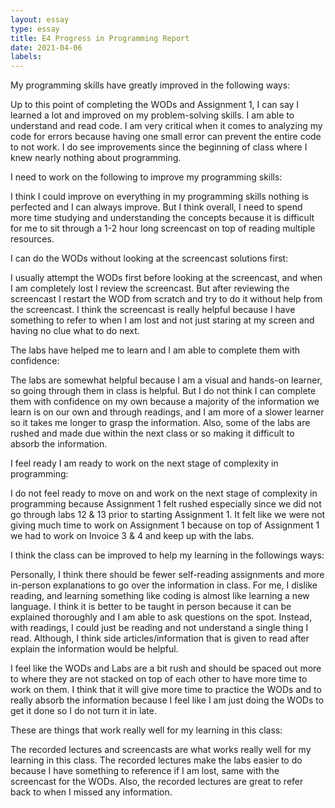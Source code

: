 ```yaml
---
layout: essay
type: essay
title: E4 Progress in Programming Report
date: 2021-04-06
labels:
---
```

My programming skills have greatly improved in the following ways:

Up to this point of completing the WODs and Assignment 1, I can say I learned a lot and improved on my problem-solving skills. I am able to understand and read code. I am very critical when it comes to analyzing my code for errors because having one small error can prevent the entire code to not work. I do see improvements since the beginning of class where I knew nearly nothing about programming.

I need to work on the following to improve my programming skills:

I think I could improve on everything in my programming skills nothing is perfected and I can always improve. But I think overall, I need to spend more time studying and understanding the concepts because it is difficult for me to sit through a 1-2 hour long screencast on top of reading multiple resources.

I can do the WODs without looking at the screencast solutions first:

I usually attempt the WODs first before looking at the screencast, and when I am completely lost I review the screencast. But after reviewing the screencast I restart the WOD from scratch and try to do it without help from the screencast. I think the screencast is really helpful because I have something to refer to when I am lost and not just staring at my screen and having no clue what to do next.

The labs have helped me to learn and I am able to complete them with confidence:

The labs are somewhat helpful because I am a visual and hands-on learner, so going through them in class is helpful. But I do not think I can complete them with confidence on my own because a majority of the information we learn is on our own and through readings, and I am more of a slower learner so it takes me longer to grasp the information. Also, some of the labs are rushed and made due within the next class or so making it difficult to absorb the information.

I feel ready I am ready to work on the next stage of complexity in programming:

I do not feel ready to move on and work on the next stage of complexity in programming because Assignment 1 felt rushed especially since we did not go through labs 12 & 13 prior to starting Assignment 1. It felt like we were not giving much time to work on Assignment 1 because on top of Assignment 1 we had to work on Invoice 3 & 4 and keep up with the labs.

I think the class can be improved to help my learning in the followings ways:

Personally, I think there should be fewer self-reading assignments and more in-person explanations to go over the information in class. For me, I dislike reading, and learning something like coding is almost like learning a new language. I think it is better to be taught in person because it can be explained thoroughly and I am able to ask questions on the spot. Instead, with readings, I could just be reading and not understand a single thing I read. Although, I think side articles/information that is given to read after explain the information would be helpful.

I feel like the WODs and Labs are a bit rush and should be spaced out more to where they are not stacked on top of each other to have more time to work on them. I think that it will give more time to practice the WODs and to really absorb the information because I feel like I am just doing the WODs to get it done so I do not turn it in late.

These are things that work really well for my learning in this class:

The recorded lectures and screencasts are what works really well for my learning in this class. The recorded lectures make the labs easier to do because I have something to reference if I am lost, same with the screencast for the WODs. Also, the recorded lectures are great to refer back to when I missed any information.
